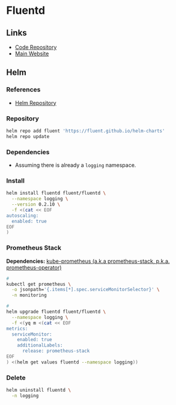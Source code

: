 # Fluentd

<!--
https://github.com/GoogleCloudPlatform/fluent-plugin-detect-exceptions
-->

## Links

- [Code Repository](https://github.com/fluent/fluentd)
- [Main Website](https://fluentd.org/)

## Helm

### References

- [Helm Repository](https://github.com/fluent/helm-charts/tree/main/charts/fluentd)

### Repository

```sh
helm repo add fluent 'https://fluent.github.io/helm-charts'
helm repo update
```

### Dependencies

- Assuming there is already a `logging` namespace.

### Install

```sh
helm install fluentd fluent/fluentd \
  --namespace logging \
  --version 0.2.10 \
  -f <(cat << EOF
autoscaling:
  enabled: true
EOF
)
```

### Prometheus Stack

**Dependencies:** [kube-prometheus (a.k.a prometheus-stack, p.k.a. prometheus-operator)](/prometheus/prometheus-stack.md)

```sh
#
kubectl get prometheus \
  -o jsonpath='{.items[*].spec.serviceMonitorSelector}' \
  -n monitoring

#
helm upgrade fluentd fluent/fluentd \
  --namespace logging \
  -f <(yq m <(cat << EOF
metrics:
  serviceMonitor:
    enabled: true
    additionalLabels:
      release: prometheus-stack
EOF
) <(helm get values fluentd --namespace logging))
```

### Delete

```sh
helm uninstall fluentd \
  -n logging
```
